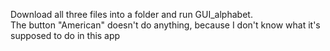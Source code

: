 Download all three files into a folder and run GUI_alphabet.<br />
The button "American" doesn't do anything, because I don't know what it's supposed to do in this app
